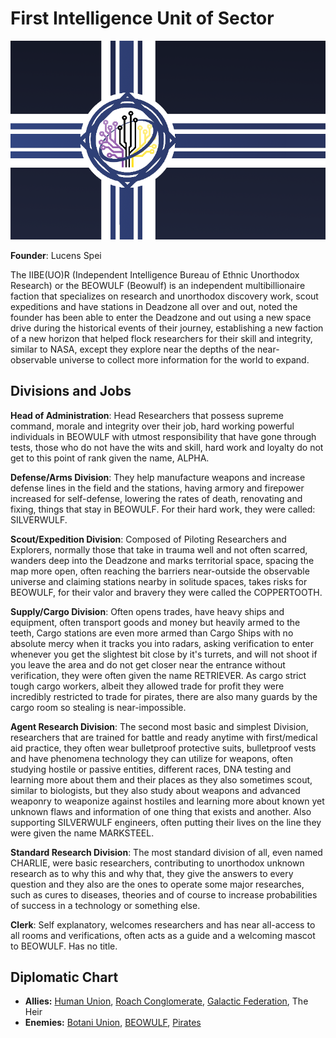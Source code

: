 # First Intelligence Unit of Sector

![beowulf flag](../../images/flags/beowulf.png)

**Founder**: Lucens Spei

The IIBE(UO)R (Independent Intelligence Bureau of Ethnic Unorthodox Research) or the BEOWULF (Beowulf) is an independent multibillionaire faction that specializes on research and unorthodox discovery work, scout expeditions and have stations in Deadzone all over and out, noted the founder has been able to enter the Deadzone and out using a new space drive during the historical events of their journey, establishing a new faction of a new horizon that helped flock researchers for their skill and integrity, similar to NASA, except they explore near the depths of the near-observable universe to collect more information for the world to expand.

## Divisions and Jobs

**Head of Administration**: Head Researchers that possess supreme command, morale and integrity over their job, hard working powerful individuals in BEOWULF with utmost responsibility that have gone through tests, those who do not have the wits and skill, hard work and loyalty do not get to this point of rank given the name, ALPHA.

**Defense/Arms Division**: They help manufacture weapons and increase defense lines in the field and the stations, having armory and firepower increased for self-defense, lowering the rates of death, renovating and fixing, things that stay in BEOWULF. For their hard work, they were called: SILVERWULF.

**Scout/Expedition Division**: Composed of Piloting Researchers and Explorers, normally those that take in trauma well and not often scarred, wanders deep into the Deadzone and marks territorial space, spacing the map more open, often reaching the barriers near-outside the observable universe and claiming stations nearby in solitude spaces, takes risks for BEOWULF, for their valor and bravery they were called the COPPERTOOTH.

**Supply/Cargo Division**: Often opens trades, have heavy ships and equipment, often transport goods and money but heavily armed to the teeth, Cargo stations are even more armed than Cargo Ships with no absolute mercy when it tracks you into radars, asking verification to enter whenever you get the slightest bit close by it's turrets, and will not shoot if you leave the area and do not get closer near the entrance without verification, they were often given the name RETRIEVER. As cargo strict tough cargo workers, albeit they allowed trade for profit they were incredibly restricted to trade for pirates, there are also many guards by the cargo room so stealing is near-impossible.

**Agent Research Division**: The second most basic and simplest Division, researchers that are trained for battle and ready anytime with first/medical aid practice, they often wear bulletproof protective suits, bulletproof vests and have phenomena technology they can utilize for weapons, often studying hostile or passive entities, different races, DNA testing and learning more about them and their places as they also sometimes scout, similar to biologists, but they also study about weapons and advanced weaponry to weaponize against hostiles and learning more about known yet unknown flaws and information of one thing that exists and another. Also supporting SILVERWULF engineers, often putting their lives on the line they were given the name MARKSTEEL.

**Standard Research Division**: The most standard division of all, even named CHARLIE, were basic researchers, contributing to unorthodox unknown research as to why this and why that, they give the answers to every question and they also are the ones to operate some major researches, such as cures to diseases, theories and of course to increase probabilities of success in a technology or something else.

**Clerk**: Self explanatory, welcomes researchers and has near all-access to all rooms and verifications, often acts as a guide and a welcoming mascot to BEOWULF. Has no title.

## Diplomatic Chart

- **Allies:** [Human Union](human_union), [Roach Conglomerate](roach_conglomerate), [Galactic Federation](federation), The Heir
- **Enemies:** [Botani Union](botani), [BEOWULF](minor/beowulf), [Pirates](pirates)
